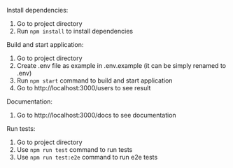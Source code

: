 Install dependencies:

1. Go to project directory
2. Run `npm install` to install dependencies

Build and start application:

1. Go to project directory
2. Create .env file as example in .env.example (it can be simply renamed to .env)
3. Run `npm start` command to build and start application
4. Go to http://localhost:3000/users to see result

Documentation:

1. Go to http://localhost:3000/docs to see documentation

Run tests:

1. Go to project directory
2. Use `npm run test` command to run tests
3. Use `npm run test:e2e` command to run e2e tests
